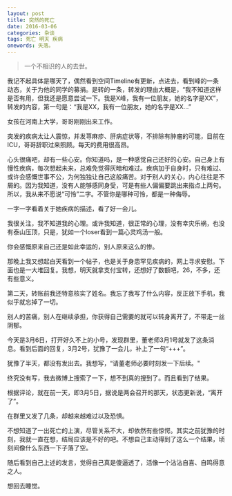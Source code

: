 ```yaml
---
layout: post
title: 突然的死亡
date: 2016-03-06
categories: 杂谈 
tags: 死亡 明天 疾病
onewords: 失落。
---
```

> 一个不相识的人的去世。

我记不起具体是哪天了，偶然看到空间Timeline有更新，点进去，看到峰的一条动态，关于为他的同学的募捐。是转的一条，转发的理由大概是，“我不知道这样是否有用，但我还是愿意尝试一下。我是X峰，我有一位朋友，她的名字是XX”，转发的内容，第一句是：“我是XX，我有一位朋友，她的名字是XX...”

女孩在河南上大学，哥哥刚刚出来工作。

突发的疾病太让人震惊，并发荨麻疹、肝病症状等，不排除有肿瘤的可能，目前在ICU，哥哥辞职过来照顾。每天的费用很高昂。

心头很痛吧，却有一些心安。你知道吗，是一种感觉自己还好的心安。自己身上有慢性疾病，每次想起未来，总难免觉得灰暗和难过。疾病加于自身时，只有难过、或许会感慨世事不公，为何独独让自己这般痛苦。对于别人的关心，内心往往是不屑的。因为我知道，没有人能够感同身受，可是有些人偏偏要跳出来指点上两句。所以，我从来不愿说“可怜”二字。不管你是哪种可怜，都是一种侮辱。

一字一字看着关于她疾病的描述，看了好一会儿。

我很关注，我不知道我的心理。或许我知道，很正常的心理，没有幸灾乐祸，也没有泰山压顶，只是，犹如一个loser看到一篇心灵鸡汤一般。

你会感慨原来自己还是如此幸运的，别人原来这么的惨。

那晚上我又想起白天看到一个帖子，也是关于身患罕见疾病的，网上寻求安慰。下面也是一大堆回复。我想，明天就拿支付宝转，还想好了数额吧，26，不多，还有些意义。

第二天，转账前我还特意核实了姓名。我忘了我写了什么内容，反正放下手机，我似乎就忘掉了一切。

别人的苦痛，别人在继续承担，你获得自己需要的就可以转身离开了，不带走一丝阴郁。

今天是3月6日，打开好久不上的小号，发现群里，董老师3月1号就发了这条消息。看到后面的回复，3月2号，犹豫了一会儿，补上了一句“+++”。

犹豫了半天，都没有发出去。我想写，“请董老师必要时刻发一下后续。"

终究没有写，我去微博上搜索了一下，想不到真的搜到了。而且看到了结果。

根据评论，就在前一天，即3月5日，据说是两会召开的那天，状态更新说，“离开了”。

在群里又发了几条，却越来越难过以及恐惧。

不想知道了一出死亡的上演，尽管关系不大，却依然有些惊愕。其实之前犹豫的时刻，我就一直在想，结局应该是不好的吧。不想自己主动得到了这么一个结果，顷刻间像什么东西一下子落了空。

随后看到自己上述的发言，觉得自己真是傻逼透了，活像一个沾沾自喜、自鸣得意之人。

想回去睡觉。
